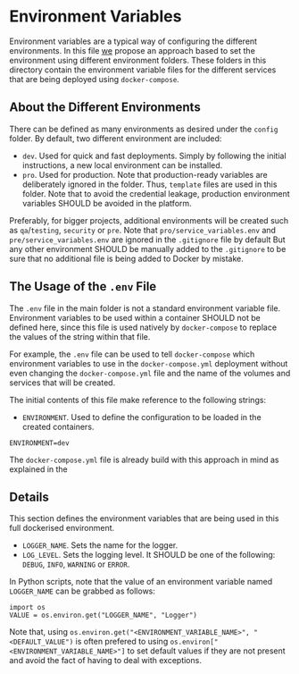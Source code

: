 # Environment Variables

Environment variables are a typical way of configuring the different environments.
In this file [we](mailto:felix.brezofernandez@telefonica.com) propose an approach based to set the environment using different environment folders.
These folders in this directory contain the environment variable files for the different services that are being deployed using `docker-compose`. 

## About the Different Environments

There can be defined as many environments as desired under the `config` folder. 
By default, two different environment are included:

- `dev`. Used for quick and fast deployments. Simply  by following the initial instructions, a new local environment can be installed.
- `pro`. Used for production. Note that production-ready variables are deliberately ignored in the folder. Thus, `template` files are used in this folder. Note that to avoid the credential leakage, production environment variables SHOULD be avoided in the platform.

Preferably, for bigger projects, additional environments will be created such as `qa`/`testing`, `security` or `pre`.
Note that `pro/service_variables.env` and `pre/service_variables.env` are ignored in the `.gitignore` file by default But any other environment SHOULD be manually added to the `.gitignore` to be sure that no additional file is being added to Docker by mistake.

## The Usage of the `.env` File

The `.env` file in the main folder is not a standard environment variable file.
Environment variables to be used within a container SHOULD not be defined here, since this file is used natively by `docker-compose` to replace the values of the string within that file.

For example, the `.env` file can be used to tell `docker-compose` which environment variables to use in the `docker-compose.yml` deployment without even changing the `docker-compose.yml` file and the name of the volumes and services that will be created.

The initial contents of this file make reference to the following strings:

- `ENVIRONMENT`. Used to define the configuration to be loaded in the created containers.


```
ENVIRONMENT=dev
```

The `docker-compose.yml` file is already build with this approach in mind as explained in the 

## Details

This section defines the environment variables that are being used in this full dockerised environment.

- `LOGGER_NAME`. Sets the name for the logger.
- `LOG_LEVEL`. Sets the logging level. It SHOULD be one of the following: `DEBUG`, `INFO`, `WARNING` or `ERROR`.

In Python scripts, note that the value of an environment variable named `LOGGER_NAME` can be grabbed as follows:

```
import os
VALUE = os.environ.get("LOGGER_NAME", "Logger")
```

Note that, using `os.environ.get("<ENVIRONMENT_VARIABLE_NAME>", "<DEFAULT_VALUE")` is often prefered to using `os.environ["<ENVIRONMENT_VARIABLE_NAME>"]` to set default values if they are not present and avoid the fact of having to deal with exceptions.